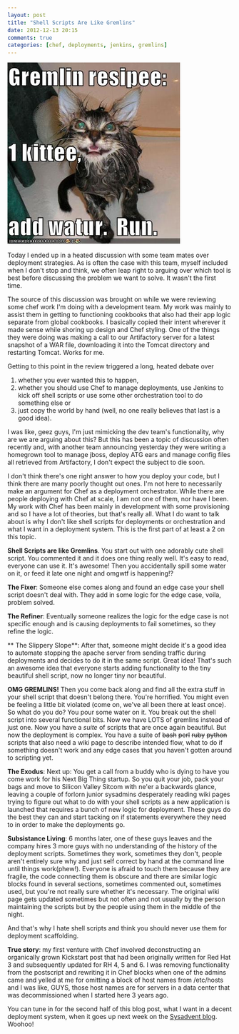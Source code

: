 ```yaml
---
layout: post
title: "Shell Scripts Are Like Gremlins"
date: 2012-12-13 20:15
comments: true
categories: [chef, deployments, jenkins, gremlins] 
---
```

<img src="/images/gremlin3.jpg"/>


Today I ended up in a heated discussion with some team mates over deployment strategies. As is often the case with this team, myself included when I don't stop and think, we often leap right to arguing over which tool is best before discussing the problem we want to solve. It wasn't the first time. 

The source of this discussion was brought on while we were reviewing some chef work I'm doing with a development team.  My work was mainly to assist them in getting to functioning cookbooks that also had their app logic separate from global cookbooks. I basically copied their intent wherever it made sense while shoring up design and Chef styling. One of the things they were doing was making a call to our Artifactory server for a latest snapshot of a WAR file, downloading it into the Tomcat directory and restarting Tomcat. Works for me.

Getting to this point in the review triggered a long, heated debate over 

1. whether you ever wanted this to happen, 
1. whether you should use Chef to manage deployments, use Jenkins to kick off shell scripts or use some other orchestration tool to do something else or 
1. just copy the world by hand (well, no one really believes that last is a good idea).  

I was like, geez guys, I'm just mimicking the dev team's functionality, why are we are arguing about this? But this has been a topic of discussion often recently and, with another team announcing yesterday they were writing a homegrown tool to manage jboss, deploy ATG ears and manage config files all retrieved from Artifactory, I don't expect the subject to die soon.  

I don't think there's one right answer to how you deploy your code, but I think there are many poorly thought out ones. I'm not here to necessarily make an argument for Chef as a deployment orchestrator.  While there are people deploying with Chef at scale, I am not one of them, nor have I been. My work with Chef has been mainly in development with some provisioning and so I have a lot of theories, but that's really all.  What I do want to talk about is why I don't like shell scripts for deployments or orchestration and what I want in a deployment system. This is the first part of at least a 2 on this topic.

**Shell Scripts are like Gremlins**. You start out with one adorably cute shell script. You commented it and it does one thing really well. It's easy to read, everyone can use it. It's awesome! Then you accidentally spill some water on it, or feed it late one night and omgwtf is happening!?  

**The Fixer**: Someone else comes along and found an edge case your shell script doesn't deal with. They add in some logic for the edge case, voila, problem solved.

**The Refiner**: Eventually someone realizes the logic for the edge case is not specific enough and is causing deployments to fail sometimes, so they refine the logic. 

** The Slippery Slope**: After that, someone might decide it's a good idea to automate stopping the apache server from sending traffic during deployments and decides to do it in the same script.  Great idea! That's such an awesome idea that everyone starts adding functionality to the tiny beautiful shell script, now no longer tiny nor beautiful.

**OMG GREMLINS!**  Then you come back along and find all the extra stuff in your shell script that doesn't belong there.  You're horrified. You might even be feeling a little bit violated (come on, we've all been there at least once).  So what do you do? You pour some water on it. You break out the shell script into several functional bits. Now we have LOTS of gremlins instead of just one. Now you have a *suite* of scripts that are once again beautiful. But now the deployment is complex. You have a suite of <del>bash</del> <del>perl</del> <del>ruby</del> <del>python</del> scripts that also need a wiki page to describe intended flow, what to do if something doesn't work and any edge cases that you haven't gotten around to scripting yet.

**The Exodus**: Next up: You get a call from a buddy who is dying to have you come work for his Next Big Thing startup. So you quit your job, pack your bags and move to Silicon Valley Sitcom with ne'er a backwards glance, leaving a couple of forlorn junior sysadmins desperately reading wiki pages trying to figure out what to do with your shell scripts as a new application is launched that requires a bunch of new logic for deployment. These guys do the best they can and start tacking on if statements everywhere they need to in order to make the deployments go.  

**Subsistance Living**: 6 months later, one of these guys leaves and the company hires 3 more guys with no understanding of the history of the deployment scripts.  Sometimes they work, sometimes they don't, people aren't entirely sure why and just self correct by hand at the command line until things work(phew!). Everyone is afraid to touch them because they are fragile, the code connecting them is obscure and there are similar logic blocks found in several sections, sometimes commented out, sometimes used, but you're not really sure whether it's necessary. The original wiki page gets updated sometimes but not often and not usually by the person maintaining the scripts but by the people using them in the middle of the night.

And that's why I hate shell scripts and think you should never use them for deployment scaffolding.

**True story**: my first venture with Chef involved deconstructing an organically grown Kickstart post that had been originally written for Red Hat 3 and subsequently updated for RH 4, 5 and 6.  I was removing functionality from the postscript and rewriting it in Chef blocks when one of the admins came and yelled at me for omitting a block of host names from /etc/hosts and I was like, GUYS, those host names are for servers in a data center that was decommissioned  when I started here 3 years ago.

You can tune in for the second half of this blog post, what I want in a decent deployment system, when it goes up next week on the [Sysadvent blog](http://sysadvent.blogspot.com).  Woohoo! 
